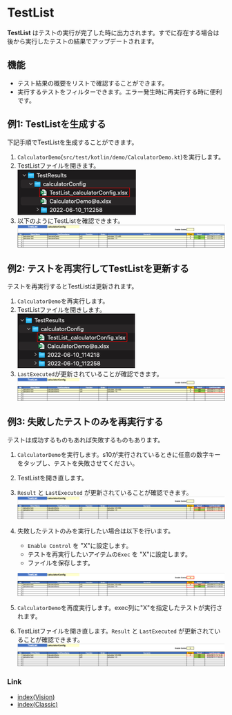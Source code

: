 # TestList

**TestList** はテストの実行が完了した時に出力されます。すでに存在する場合は後から実行したテストの結果でアップデートされます。

## 機能

- テスト結果の概要をリストで確認することができます。
- 実行するテストをフィルターできます。エラー発生時に再実行する時に便利です。

## 例1: TestListを生成する

下記手順でTestListを生成することができます。

1. `CalculatorDemo`(`src/test/kotlin/demo/CalculatorDemo.kt`)を実行します。
2. TestListファイルを開きます。
   <br>![Spec-Report format](_images/testlist_file_1.png)
3. 以下のようにTestListを確認できます。
   <br>![Spec-Report format](_images/testlist_1.png)

## 例2: テストを再実行してTestListを更新する

テストを再実行するとTestListは更新されます。

1. `CalculatorDemo`を再実行します。
2. TestListファイルを開きします。
   <br>![Spec-Report format](_images/testlist_file_2.png)
3. `LastExecuted`が更新されていることが確認できます。
   <br>![Spec-Report format](_images/testlist_2.png)

## 例3: 失敗したテストのみを再実行する

テストは成功するものもあれば失敗するものもあります。

1. `CalculatorDemo`を実行します。s10が実行されているときに任意の数字キーをタップし、テストを失敗させてください。
2. TestListを開き直します。
3. `Result` と `LastExecuted` が更新されていることが確認できます。
   <br>![Spec-Report format](_images/testlist_3.png)
4. 失敗したテストのみを実行したい場合は以下を行います。
    - `Enable Control` を "X"に設定します。
    - テストを再実行したいアイテムの`Exec` を "X"に設定します。
    - ファイルを保存します。

   ![Spec-Report format](_images/testlist_4.png)
5. `CalculatorDemo`を再度実行します。exec列に"X"を指定したテストが実行されます。
6. TestListファイルを開き直します。`Result` と `LastExecuted` が更新されていることが確認できます。
   <br>![Spec-Report format](_images/testlist_5.png)

### Link

- [index(Vision)](../../index.md)
- [index(Classic)](../../classic/index.md)
